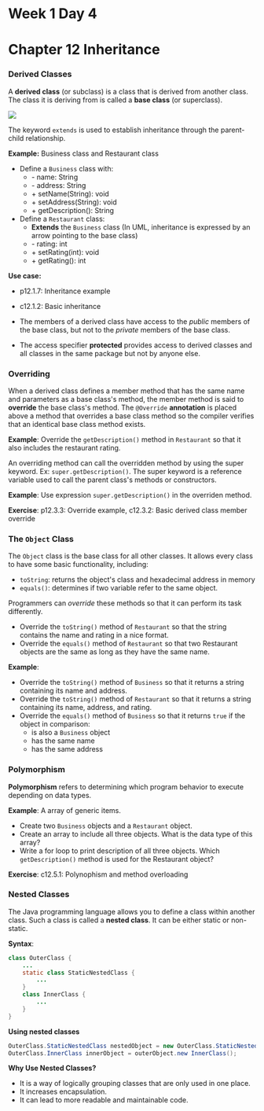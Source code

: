 # Week 1 Day 4
# Chapter 12 Inheritance

### Derived Classes

A **derived class** (or subclass) is a class that is derived from another class. The class it is deriving from is called a **base class** (or superclass).

![](https://techvidvan.com/tutorials/wp-content/uploads/sites/2/2020/02/inheritance-in-java.jpg)

The keyword `extends` is used to establish inheritance through the parent-child relationship. 

**Example:** Business class and Restaurant class

- Define a `Business` class with:
  - \- name: String
  - \- address: String
  - \+ setName(String): void
  - \+ setAddress(String): void
  - \+ getDescription(): String
- Define a `Restaurant` class:
  - **Extends** the `Business` class (In UML, inheritance is expressed by an arrow pointing to the base class)
  - \- rating: int
  - \+ setRating(int): void
  - \+ getRating(): int

**Use case:** 
- p12.1.7: Inheritance example
- c12.1.2: Basic inheritance

- The members of a derived class have access to the *public* members of the base class, but not to the *private* members of the base class. 
- The access specifier **protected** provides access to derived classes and all classes in the same package but not by anyone else. 

### Overriding

When a derived class defines a member method that has the same name and parameters as a base class's method, the member method is said to **override** the base class's method. The `@Override` **annotation** is placed above a method that overrides a base class method so the compiler verifies that an identical base class method exists.

**Example**: Override the `getDescription()` method in `Restaurant` so that it also includes the restaurant rating.

An overriding method can call the overridden method by using the super keyword. Ex: `super.getDescription()`. The super keyword is a reference variable used to call the parent class's methods or constructors.

**Example**: Use expression `super.getDescription()` in the overriden method.

**Exercise**: p12.3.3: Override example, c12.3.2: Basic derived class member override

### The `Object` Class
The `Object` class is the base class for all other classes. It allows every class to have some basic functionality, including:
- `toString`: returns the object's class and hexadecimal address in memory
- `equals()`: determines if two variable refer to the same object.

Programmers can *override* these methods so that it can perform its task differently.

- Override the `toString()` method of `Restaurant` so that the string contains the name and rating in a nice format.
- Override the `equals()` method of `Restaurant` so that two Restaurant objects are the same as long as they have the same name.

**Example**: 
- Override the `toString()` method of `Business` so that it returns a string containing its name and address.
- Override the `toString()` method of `Restaurant` so that it returns a string containing its name, address, and rating.
- Override the `equals()` method of `Business` so that it returns `true` if the object in comparison:
  - is also a `Business` object
  - has the same name
  - has the same address


### Polymorphism

**Polymorphism** refers to determining which program behavior to execute depending on data types. 

**Example**: A array of generic items.
- Create two `Business` objects and a `Restaurant` object.
- Create an array to include all three objects. What is the data type of this array?
- Write a for loop to print description of all three objects. Which `getDescription()` method is used for the Restaurant object?

**Exercise**: c12.5.1: Polynophism and method overloading

### Nested Classes

The Java programming language allows you to define a class within another class. Such a class is called a **nested class**. It can be either static or non-static.

**Syntax**:
```java
class OuterClass {
    ...
    static class StaticNestedClass {
        ...
    }
    class InnerClass {
        ...
    }
}
```

**Using nested classes**
```java
OuterClass.StaticNestedClass nestedObject = new OuterClass.StaticNestedClass();
OuterClass.InnerClass innerObject = outerObject.new InnerClass();
```

**Why Use Nested Classes?**

- It is a way of logically grouping classes that are only used in one place.
- It increases encapsulation.
- It can lead to more readable and maintainable code.
